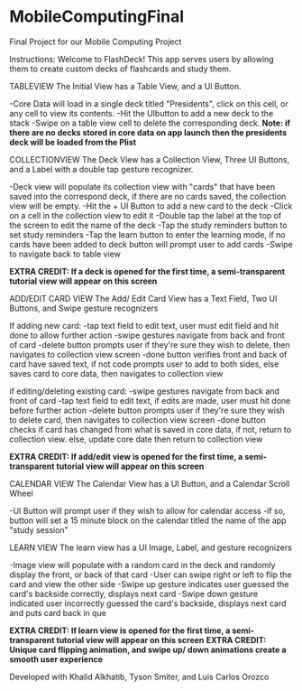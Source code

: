 # MobileComputingFinal
Final Project for our Mobile Computing Project

Instructions: 
Welcome to FlashDeck! 
This app serves users by allowing them to create custom decks of flashcards and study them.


TABLEVIEW
The Initial View has a Table View, and a UI Button.

-Core Data will load in a single deck titled "Presidents", click on this cell, or any cell to view its contents.
-Hit the UIbutton to add a new deck to the stack 
-Swipe on a table view cell to delete the corresponding deck.
**Note: if there are no decks stored in core data on app launch then the presidents deck will be loaded from the Plist**


COLLECTIONVIEW
The Deck View has a Collection View, Three UI Buttons, and a Label with a double tap gesture recognizer.

-Deck view will populate its collection view with "cards" that have been saved into the correspond deck, if there are no cards saved, the collection view will be empty. 
-Hit the + UI Button to add a new card to the deck
-Click on a cell in the collection view to edit it
-Double tap the label at the top of the screen to edit the name of the deck
-Tap the study reminders button to set study reminders
-Tap the learn button to enter the learning mode, if no cards have been added to deck button will prompt user to add cards
-Swipe to navigate back to table view

**EXTRA CREDIT: If a deck is opened for the first time, a semi-transparent tutorial view will appear on this screen**


ADD/EDIT CARD VIEW
The Add/ Edit Card View has a Text Field, Two UI Buttons, and Swipe gesture recognizers

If adding new card: 
    -tap text field to edit text, user must edit field and hit done to allow further action
    -swipe gestures navigate from back and front of card
    -delete button prompts user if they're sure they wish to delete, then navigates to collection view screen
    -done button verifies front and back of card have saved text, if not code prompts user to add to both sides, else saves card to core data, then navigates to collection view
    
if editing/deleting existing card:
    -swipe gestures navigate from back and front of card
    -tap text field to edit text, if edits are made, user must hit done before further action
    -delete button prompts user if they're sure they wish to delete card, then navigates to collection view screen
    -done button checks if card has changed from what is saved in core data, if not, return to collection view. else, update core date then return to collection view
    
**EXTRA CREDIT: If add/edit view is opened for the first time, a semi-transparent tutorial view will appear on this screen**


CALENDAR VIEW
The Calendar View has a UI Button, and a Calendar Scroll Wheel

-UI Button will prompt user if they wish to allow for calendar access
-if so, button will set a 15 minute block on the calendar titled the name of the app "study session"


LEARN VIEW
The learn view has a UI Image, Label, and gesture recognizers

-Image view will populate with a random card in the deck and randomly display the front, or back of that card
-User can swipe right or left to flip the card and view the other side
-Swipe up gesture indicates user guessed  the card's backside correctly, displays next card
-Swipe down gesture indicated user incorrectly guessed the card's backside, displays next card and puts card back in que

**EXTRA CREDIT: If learn view is opened for the first time, a semi-transparent tutorial view will appear on this screen**
**EXTRA CREDIT: Unique card flipping animation, and swipe up/ down animations create a smooth user experience**

Developed with Khalid Alkhatib, Tyson Smiter, and Luis Carlos Orozco

